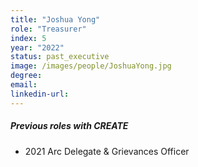 ```yaml
---
title: "Joshua Yong"
role: "Treasurer"
index: 5
year: "2022"
status: past_executive
image: /images/people/JoshuaYong.jpg
degree:
email:
linkedin-url:
---
```

##### Previous roles with CREATE

- 2021 Arc Delegate & Grievances Officer